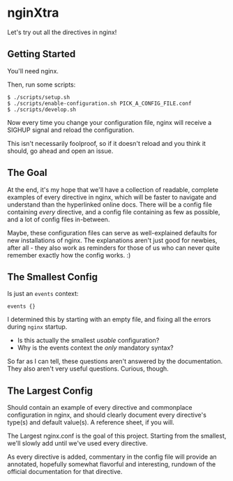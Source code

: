 # nginXtra

Let's try out all the directives in nginx!

## Getting Started

You'll need nginx.

Then, run some scripts:

```
$ ./scripts/setup.sh
$ ./scripts/enable-configuration.sh PICK_A_CONFIG_FILE.conf
$ ./scripts/develop.sh
```

Now every time you change your configuration file, nginx will receive a
SIGHUP signal and reload the configuration.

This isn't necessarily foolproof, so if it doesn't reload and you think it
should, go ahead and open an issue.

## The Goal

At the end, it's my hope that we'll have a collection of readable,
complete examples of every directive in nginx, which will be faster to
navigate and understand than the hyperlinked online docs. There will be a
config file containing _every_ directive, and a config file containing as
few as possible, and a lot of config files in-between.

Maybe, these configuration files can serve as well-explained defaults for
new installations of nginx. The explanations aren't just good for newbies,
after all - they also work as reminders for those of us who can never
quite remember exactly how the config works. :)

## The Smallest Config

Is just an `events` context:

```
events {}
```

I determined this by starting with an empty file, and fixing all the
errors during `nginx` startup.

- Is this actually the smallest *usable* configuration?
- Why is the events context the *only* mandatory syntax?

So far as I can tell, these questions aren't answered by the
documentation. They also aren't very useful questions. Curious, though.

## The Largest Config

Should contain an example of every directive and commonplace configuration
in nginx, and should clearly document every directive's type(s) and
default value(s). A reference sheet, if you will.

The Largest nginx.conf is the goal of this project. Starting from the
smallest, we'll slowly add until we've used every directive.

As every directive is added, commentary in the config file will provide an
annotated, hopefully somewhat flavorful and interesting, rundown of the
official documentation for that directive.
